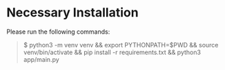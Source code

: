 # Necessary Installation

Please run the following commands:

> $ python3 -m venv venv && export PYTHONPATH=$PWD && source venv/bin/activate && pip install -r requirements.txt && python3 app/main.py
